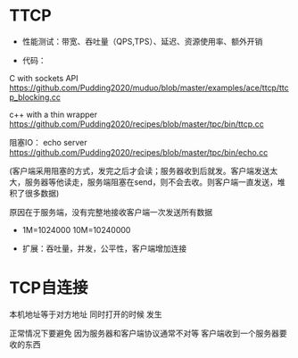 # TTCP

- 性能测试：带宽、吞吐量（QPS,TPS）、延迟、资源使用率、额外开销

- 代码：

C with sockets API https://github.com/Pudding2020/muduo/blob/master/examples/ace/ttcp/ttcp_blocking.cc

c++ with a thin wrapper https://github.com/Pudding2020/recipes/blob/master/tpc/bin/ttcp.cc

阻塞IO： echo server https://github.com/Pudding2020/recipes/blob/master/tpc/bin/echo.cc

(客户端采用阻塞的方式，发完之后才会读；服务器收到后就发。客户端发送太大，服务器等他读走，服务端阻塞在send，则不会去收。则客户端一直发送，堆积了很多数据)

原因在于服务端，没有完整地接收客户端一次发送所有数据

- 1M=1024000 10M=10240000

-  扩展：吞吐量，并发，公平性，客户端增加连接

# TCP自连接

本机地址等于对方地址 同时打开的时候 发生

正常情况下要避免 因为服务器和客户端协议通常不对等 客户端收到一个服务器要收的东西

